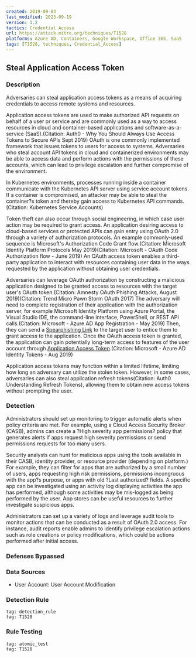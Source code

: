 ```yaml
---
created: 2019-09-04
last_modified: 2023-09-19
version: 1.2
tactics: Credential Access
url: https://attack.mitre.org/techniques/T1528
platforms: Azure AD, Containers, Google Workspace, Office 365, SaaS
tags: [T1528, techniques, Credential_Access]
---
```


## Steal Application Access Token

### Description

Adversaries can steal application access tokens as a means of acquiring credentials to access remote systems and resources.

Application access tokens are used to make authorized API requests on behalf of a user or service and are commonly used as a way to access resources in cloud and container-based applications and software-as-a-service (SaaS).(Citation: Auth0 - Why You Should Always Use Access Tokens to Secure APIs Sept 2019) OAuth is one commonly implemented framework that issues tokens to users for access to systems. Adversaries who steal account API tokens in cloud and containerized environments may be able to access data and perform actions with the permissions of these accounts, which can lead to privilege escalation and further compromise of the environment.

In Kubernetes environments, processes running inside a container communicate with the Kubernetes API server using service account tokens. If a container is compromised, an attacker may be able to steal the container?s token and thereby gain access to Kubernetes API commands.(Citation: Kubernetes Service Accounts)

Token theft can also occur through social engineering, in which case user action may be required to grant access. An application desiring access to cloud-based services or protected APIs can gain entry using OAuth 2.0 through a variety of authorization protocols. An example commonly-used sequence is Microsoft's Authorization Code Grant flow.(Citation: Microsoft Identity Platform Protocols May 2019)(Citation: Microsoft - OAuth Code Authorization flow - June 2019) An OAuth access token enables a third-party application to interact with resources containing user data in the ways requested by the application without obtaining user credentials. 
 
Adversaries can leverage OAuth authorization by constructing a malicious application designed to be granted access to resources with the target user's OAuth token.(Citation: Amnesty OAuth Phishing Attacks, August 2019)(Citation: Trend Micro Pawn Storm OAuth 2017) The adversary will need to complete registration of their application with the authorization server, for example Microsoft Identity Platform using Azure Portal, the Visual Studio IDE, the command-line interface, PowerShell, or REST API calls.(Citation: Microsoft - Azure AD App Registration - May 2019) Then, they can send a [Spearphishing Link](https://attack.mitre.org/techniques/T1566/002) to the target user to entice them to grant access to the application. Once the OAuth access token is granted, the application can gain potentially long-term access to features of the user account through [Application Access Token](https://attack.mitre.org/techniques/T1550/001).(Citation: Microsoft - Azure AD Identity Tokens - Aug 2019)

Application access tokens may function within a limited lifetime, limiting how long an adversary can utilize the stolen token. However, in some cases, adversaries can also steal application refresh tokens(Citation: Auth0 Understanding Refresh Tokens), allowing them to obtain new access tokens without prompting the user.  



### Detection

Administrators should set up monitoring to trigger automatic alerts when policy criteria are met. For example, using a Cloud Access Security Broker (CASB), admins can create a ?High severity app permissions? policy that generates alerts if apps request high severity permissions or send permissions requests for too many users.

Security analysts can hunt for malicious apps using the tools available in their CASB, identity provider, or resource provider (depending on platform.) For example, they can filter for apps that are authorized by a small number of users, apps requesting high risk permissions, permissions incongruous with the app?s purpose, or apps with old ?Last authorized? fields. A specific app can be investigated using an activity log displaying activities the app has performed, although some activities may be mis-logged as being performed by the user. App stores can be useful resources to further investigate suspicious apps.

Administrators can set up a variety of logs and leverage audit tools to monitor actions that can be conducted as a result of OAuth 2.0 access. For instance, audit reports enable admins to identify privilege escalation actions such as role creations or policy modifications, which could be actions performed after initial access.

### Defenses Bypassed



### Data Sources

  - User Account: User Account Modification
### Detection Rule

```query
tag: detection_rule
tag: T1528
```

### Rule Testing

```query
tag: atomic_test
tag: T1528
```
